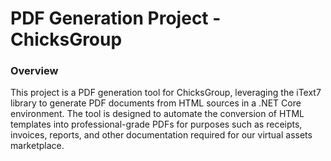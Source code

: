 # PDF Generation Project - ChicksGroup

### Overview
This project is a PDF generation tool for ChicksGroup, leveraging the iText7 library to generate PDF documents from HTML sources in a .NET Core environment. The tool is designed to automate the conversion of HTML templates into professional-grade PDFs for purposes such as receipts, invoices, reports, and other documentation required for our virtual assets marketplace.
